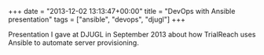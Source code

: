 +++
date = "2013-12-02 13:13:47+00:00"
title = "DevOps with Ansible presentation"
tags = ["ansible", "devops", "djugl"]
+++

Presentation I gave at DJUGL in September 2013 about how TrialReach uses Ansible to automate server provisioning.

<script async class="speakerdeck-embed" data-id="cf5216a0021b013147b94e9ac2870296" data-ratio="1.33333333333333" src="//speakerdeck.com/assets/embed.js"></script>

